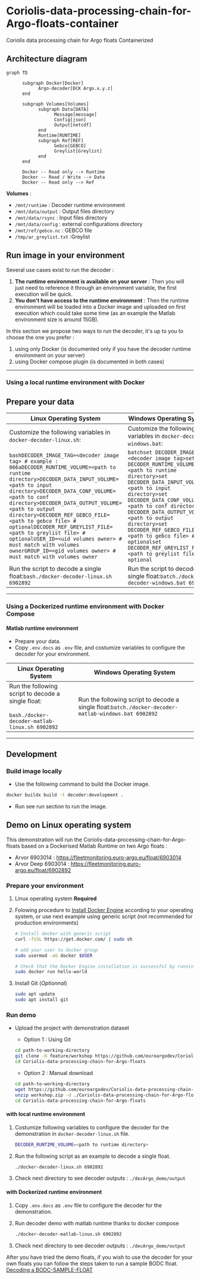 # Coriolis-data-processing-chain-for-Argo-floats-container

Coriolis data processing chain for Argo floats Containerized

## Architecture diagram

```mermaid
graph TD
   
      subgraph Docker[Docker]
            Argo-decoder[DCK Argo.x.y.z]
      end
    
      subgraph Volumes[Volumes]
            subgraph Data[DATA]
                  Message[message]
                  Config[json]
                  Output[netcdf]
            end
            Runtime[RUNTIME]
            subgraph Ref[REF]
                  Gebco[GEBCO]
                  Greylist[Greylist]
            end
      end

      Docker -- Read only --> Runtime
      Docker -- Read / Write --> Data
      Docker -- Read only --> Ref
```

**Volumes** :

- `/mnt/runtime` : Decoder runtime environment
- `/mnt/data/output` : Output files directory
- `/mnt/data/rsync` : Input files directory
- `/mnt/data/config` :  external configurations directory
- `/mnt/ref/gebco.nc` : GEBCO file
- `/tmp/ar_greylist.txt` :Greylist

## Run image in your environment

Several use cases exist to run the decoder :

1. **The runtime environment is available on your server** : Then you will just need to reference it through an environment variable, the first execution will be quick.
2. **You don't have access to the runtime environment** : Then the runtime environment will be loaded into a Docker image and uploaded on first execution which could take some time (as an example the Matlab environment size is around 15GB).

In this section we propose two ways to run the decoder, it's up to you to choose the one you prefer :

1. using only Docker (is documented only if you have the decoder runtime environment on your server)
2. using Docker compose plugin (is documented in both cases)
---
### Using a local runtime environment with Docker

## Prepare your data

| **Linux Operating System** | **Windows Operating System** |
|----------------------------|-------------------------------|
| Customize the following variables in `docker-decoder-linux.sh`: | Customize the following variables in `docker-decoder-windows.bat`: |
| ```bashDECODER_IMAGE_TAG=<decoder image tag> # example : 066aDECODER_RUNTIME_VOLUME=<path to runtime directory>DECODER_DATA_INPUT_VOLUME=<path to input directory>DECODER_DATA_CONF_VOLUME=<path to conf directory>DECODER_DATA_OUTPUT_VOLUME=<path to output directory>DECODER_REF_GEBCO_FILE=<path to gebco file> # optionalDECODER_REF_GREYLIST_FILE=<path to greylist file> # optionalUSER_ID=<uid volumes owner> # must match with volumes ownerGROUP_ID=<gid volumes owner> # must match with volumes owner``` | ```batchset DECODER_IMAGE_TAG=<decoder image tag>set DECODER_RUNTIME_VOLUME=<path to runtime directory>set DECODER_DATA_INPUT_VOLUME=<path to input directory>set DECODER_DATA_CONF_VOLUME=<path to conf directory>set DECODER_DATA_OUTPUT_VOLUME=<path to output directory>set DECODER_REF_GEBCO_FILE=<path to gebco file> # optionalset DECODER_REF_GREYLIST_FILE=<path to greylist file> # optional``` |
| Run the script to decode a single float:```bash./docker-decoder-linux.sh 6902892``` | Run the script to decode a single float:```batch./docker-decoder-windows.bat 6902892``` |

---
### Using a Dockerized runtime environment with Docker Compose

#### Matlab runtime environment

- Prepare your data.
- Copy `.env.docs` as `.env` file, and costumize variables to configure the decoder for your environment.

| **Linux Operating System** | **Windows Operating System** |
|----------------------------|-------------------------------|
| Run the following script to decode a single float:<br><br>```bash./docker-decoder-matlab-linux.sh 6902892``` | Run the following script to decode a single float:```batch./docker-decoder-matlab-windows.bat 6902892``` |
---
## Development

### Build image locally

- Use the following command to build the Docker image.

```bash
docker buildx build -t decoder:development .
```

- Run see run section to run the image.

## Demo on Linux operating system

This demonstration will run the Coriolis-data-processing-chain-for-Argo-floats based on a Dockerised Matlab Runtime on two Argo floats :

  - Arvor 6903014 : <https://fleetmonitoring.euro-argo.eu/float/6903014>
  - Arvor Deep 6903014 : <https://fleetmonitoring.euro-argo.eu/float/6902892>

### Prepare your environment

1. Linux operating system **Required**
2. Folowing procedure to [Install Docker Engine](https://docs.docker.com/engine/install/#supported-platforms) according to your operating system, or use next example using generic script (not recommended for production environments)

      ```bash
      # Install docker with generic script 
      curl -fsSL https://get.docker.com/ | sudo sh

      # add your user to docker group
      sudo usermod -aG docker $USER

      # Check that the Docker Engine installation is successful by running the hello-world image
      sudo docker run hello-world
      ```

3. Install Git (*Optionnal*)

      ```bash
      sudo apt update
      sudo apt install git
      ```

### Run demo

- Upload the project with demonstration dataset

   - Option 1 : Using Git

   ```bash
   cd path-to-working-directory
   git clone -b feature/workshop https://github.com/euroargodev/Coriolis-data-processing-chain-for-Argo-floats.git
   cd Coriolis-data-processing-chain-for-Argo-floats
   ```

   - Option 2 : Manual download

   ```bash
   cd path-to-working-directory
   wget https://github.com/euroargodev/Coriolis-data-processing-chain-for-Argo-floats/archive/refs/heads/feature/workshop.zip
   unzip workshop.zip -d ./Coriolis-data-processing-chain-for-Argo-floats
   cd Coriolis-data-processing-chain-for-Argo-floats
   ```

#### with local runtime environment

1. Costumize following variables to configure the decoder for the demonstration in `docker-decoder-linux.sh` file.

      ```bash
      DECODER_RUNTIME_VOLUME=<path to runtime directory>
      ```

2. Run the following script as an example to decode a single float.

      ```bash
      ./docker-decoder-linux.sh 6902892
      ```

3. Check next directory to see decoder outputs : `./decArgo_demo/output`

#### with Dockerized runtime environment

1. Copy `.env.docs` as `.env` file to configure the decoder for the demonstration.

2. Run decoder demo with matlab runtime thanks to docker compose

      ```bash
      ./docker-decoder-matlab-linux.sh 6902892
      ```

3. Check next directory to see decoder outputs : `./decArgo_demo/output`


After you have tried the demo floats, if you wish to use the decoder for your own floats you can follow the steps taken to run a sample BODC float.
[Decoding a BODC-SAMPLE-FLOAT ](\decArgo_doc\Setup_and_running_decoder_with_sample_BODC_float/README.md)

